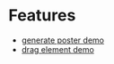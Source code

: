 # Features

- [generate poster demo](https://lei-yt.github.io/h5-pratice/canvas/)
- [drag element demo](https://lei-yt.github.io/h5-pratice/drag/)
